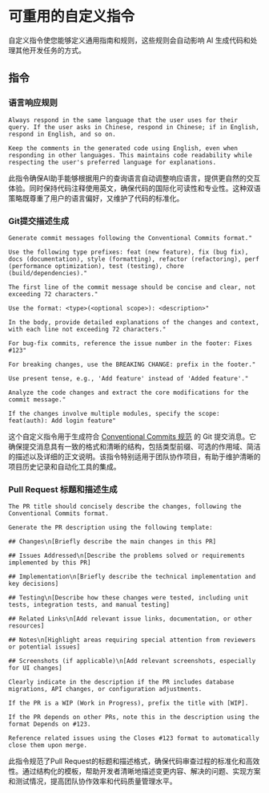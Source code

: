 # 可重用的自定义指令

自定义指令使您能够定义通用指南和规则，这些规则会自动影响 AI 生成代码和处理其他开发任务的方式。

## 指令

### 语言响应规则

```
Always respond in the same language that the user uses for their query. If the user asks in Chinese, respond in Chinese; if in English, respond in English, and so on.

Keep the comments in the generated code using English, even when responding in other languages. This maintains code readability while respecting the user's preferred language for explanations.
```

此指令确保AI助手能够根据用户的查询语言自动调整响应语言，提供更自然的交互体验。同时保持代码注释使用英文，确保代码的国际化可读性和专业性。这种双语策略既尊重了用户的语言偏好，又维护了代码的标准化。

### Git提交描述生成

```
Generate commit messages following the Conventional Commits format."

Use the following type prefixes: feat (new feature), fix (bug fix), docs (documentation), style (formatting), refactor (refactoring), perf (performance optimization), test (testing), chore (build/dependencies)."

The first line of the commit message should be concise and clear, not exceeding 72 characters."

Use the format: <type>(<optional scope>): <description>"

In the body, provide detailed explanations of the changes and context, with each line not exceeding 72 characters."

For bug-fix commits, reference the issue number in the footer: Fixes #123"

For breaking changes, use the BREAKING CHANGE: prefix in the footer."

Use present tense, e.g., 'Add feature' instead of 'Added feature'."

Analyze the code changes and extract the core modifications for the commit message."

If the changes involve multiple modules, specify the scope: feat(auth): Add login feature"
```

这个自定义指令用于生成符合 [Conventional Commits 规范](https://www.conventionalcommits.org/zh-hans/v1.0.0/#%e7%ba%a6%e5%ae%9a%e5%bc%8f%e6%8f%90%e4%ba%a4%e8%a7%84%e8%8c%83) 的 Git 提交消息。它确保提交消息具有一致的格式和清晰的结构，包括类型前缀、可选的作用域、简洁的描述以及详细的正文说明。该指令特别适用于团队协作项目，有助于维护清晰的项目历史记录和自动化工具的集成。

### Pull Request 标题和描述生成
```
The PR title should concisely describe the changes, following the Conventional Commits format.

Generate the PR description using the following template:

## Changes\n[Briefly describe the main changes in this PR]

## Issues Addressed\n[Describe the problems solved or requirements implemented by this PR]

## Implementation\n[Briefly describe the technical implementation and key decisions]

## Testing\n[Describe how these changes were tested, including unit tests, integration tests, and manual testing]

## Related Links\n[Add relevant issue links, documentation, or other resources]

## Notes\n[Highlight areas requiring special attention from reviewers or potential issues]

## Screenshots (if applicable)\n[Add relevant screenshots, especially for UI changes]

Clearly indicate in the description if the PR includes database migrations, API changes, or configuration adjustments.

If the PR is a WIP (Work in Progress), prefix the title with [WIP].

If the PR depends on other PRs, note this in the description using the format Depends on #123.

Reference related issues using the Closes #123 format to automatically close them upon merge.
```

此指令规范了Pull Request的标题和描述格式，确保代码审查过程的标准化和高效性。通过结构化的模板，帮助开发者清晰地描述变更内容、解决的问题、实现方案和测试情况，提高团队协作效率和代码质量管理水平。